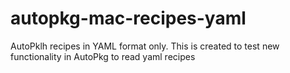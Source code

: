 # autopkg-mac-recipes-yaml
AutoPklh recipes in YAML format only. This is created to test new functionality in AutoPkg to read yaml recipes
